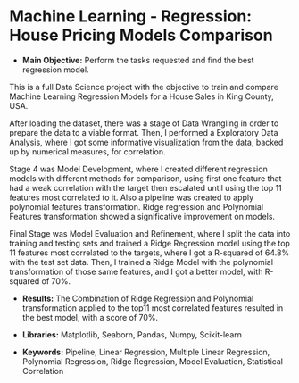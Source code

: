 # Machine Learning - Regression: House Pricing Models Comparison

  - **Main Objective:** Perform the tasks requested and find the best regression model.

  This is a full Data Science project with the objective to train
  and compare Machine Learning Regression Models for a House Sales in 
  King County, USA.

  After loading the dataset, there was a stage of Data Wrangling
  in order to prepare the data to a viable format.
  Then, I performed a Exploratory Data Analysis, where I got 
   some informative visualization from the data, backed up by
  numerical measures, for correlation. 

  Stage 4 was Model Development, where I created different
  regression models with different methods for comparison, using
   first one feature that had a weak correlation with the target
  then escalated until using the top 11 features most correlated to it.
  Also a pipeline was created to apply polynomial features transformation.
  Ridge regression and Polynomial Features transformation showed a significative
  improvement on models.

  Final Stage was Model Evaluation and Refinement, where I split the
  data into training and testing sets and trained a Ridge Regression model
  using the top 11 features most correlated to the targets, where I got a 
  R-squared of 64.8% with the test set data. Then, I trained a Ridge Model with
  the polynomial transformation of those same features, and I got a better model,
  with R-squared of 70%.

- **Results:** The Combination of Ridge Regression and Polynomial transformation applied to
the top11 most correlated features resulted in the best model, with a score of 70%.

- **Libraries:** Matplotlib, Seaborn, Pandas, Numpy, Scikit-learn

- **Keywords:** Pipeline, Linear Regression, Multiple Linear Regression, Polynomial Regression, Ridge Regression,
Model Evaluation, Statistical Correlation
